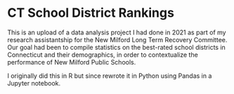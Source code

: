 # CT School District Rankings

This is an upload of a data analysis project I had done in 2021 as part of my research assistantship for the New Milford Long Term Recovery Committee. Our goal had been to compile statistics on the best-rated school districts in Connecticut and their demographics, in order to contextualize the performance of New Milford Public Schools.

I originally did this in R but since rewrote it in Python using Pandas in a Jupyter notebook.